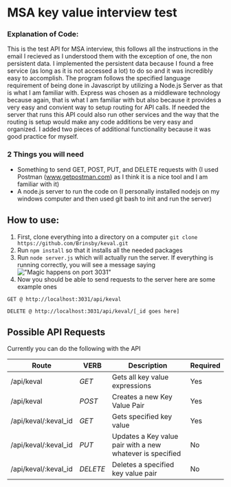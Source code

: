 # MSA key value interview test
### Explanation of Code: 
This is the test API for MSA interview, this follows all the instructions in the email I recieved as I understood them with the exception of one, the non persistent data. I implemented the persistent data because I found a free service (as long as it is not accessed a lot) to do so and it was incredibly easy to accomplish. The program follows the specified language requirement of being done in Javascript by utilizing a Node.js Server as that is what I am familiar with. Express was chosen as a middleware technology because again, that is what I am familiar with but also because it provides a very easy and convient way to setup routing for API calls. If needed the server that runs this API could also run other services and the way that the routing is setup would make any code additions be very easy and organized. I added two pieces of additional functionality because it was good practice for myself.

### 2 Things you will need
  * Something to send GET, POST, PUT, and DELETE requests with (I used Postman (www.getpostman.com) as I think it is a nice tool and I am familiar with it) 
  * A node.js server to run the code on (I personally installed nodejs on my windows computer and then used git bash to init and run the server)

## How to use:
1. First, clone everything into a directory on a computer 
```git clone https://github.com/Brinsby/keval.git```
2. Run ```npm install``` so that it installs all the needed packages
3. Run ```node server.js``` which will actually run the server. If everything is running correctly, you will see a message saying !["Magic happens on port 3031"](http://i.imgur.com/2cyYEnQ.png)
4. Now you should be able to send requests to the server here are some example ones 

``` GET @ http://localhost:3031/api/keval ```

``` DELETE @ http://localhost:3031/api/keval/[_id goes here] ```
   
## Possible API Requests
Currently you can do the following with the API

| Route                | VERB     | Description                                                | Required |
| -------------------- | -------- | ---------------------------------------------------------- | -------- |
| /api/keval           | *GET*    | Gets all key value expressions                             | Yes      |
| /api/keval           | *POST*   | Creates a new Key Value Pair                               | Yes      |
| /api/keval/:keval_id | *GET*    | Gets specified key value                                   | Yes      |
| /api/keval/:keval_id | *PUT*    | Updates a Key value pair with a new whatever is specified  | No       |
| /api/keval/:keval_id | *DELETE* | Deletes a specified key value pair                         | No       |


